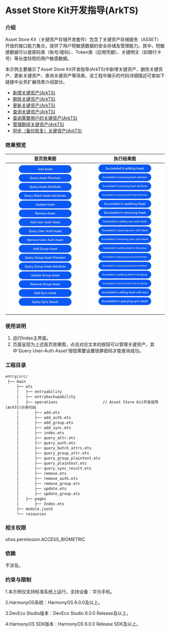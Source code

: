 # Asset Store Kit开发指导(ArkTS)

### 介绍

Asset Store Kit（关键资产存储开发套件）包含了关键资产存储服务（ASSET）开放的接口能力集合，提供了用户短敏感数据的安全存储及管理能力。其中，短敏感数据可以是密码类（账号/密码）、Token类（应用凭据）、关键明文（如银行卡号）等长度较短的用户敏感数据。

本示例主要展示了Asset Store Kit开发指导(ArkTS)中新增关键资产、删除关键资产、更新关键资产、查询关键资产等场景。该工程中展示的代码详细描述可查如下链接中业务扩展场景介绍部分。

- [新增关键资产(ArkTS)](https://docs.openharmony.cn/pages/v6.0/zh-cn/application-dev/security/AssetStoreKit/asset-js-add.md)
- [删除关键资产(ArkTS)](https://docs.openharmony.cn/pages/v6.0/zh-cn/application-dev/security/AssetStoreKit/asset-js-remove.md)
- [更新关键资产(ArkTS)](https://docs.openharmony.cn/pages/v6.0/zh-cn/application-dev/security/AssetStoreKit/asset-js-update.md)
- [查询关键资产(ArkTS)](https://docs.openharmony.cn/pages/v6.0/zh-cn/application-dev/security/AssetStoreKit/asset-js-query.md)
- [查询需要用户的关键资产(ArkTS)](https://docs.openharmony.cn/pages/v6.0/zh-cn/application-dev/security/AssetStoreKit/asset-js-query-auth.md)
- [管理群组关键资产(ArkTS)](https://docs.openharmony.cn/pages/v6.0/zh-cn/application-dev/security/AssetStoreKit/asset-js-group-access-control.md)
- [同步（备份恢复）关键资产(ArkTS)](https://docs.openharmony.cn/pages/v6.0/zh-cn/application-dev/security/AssetStoreKit/asset-js-sync.md)

### 效果预览

| 首页效果图                                                   | 执行结果图                                                   |
| ------------------------------------------------------------ | ------------------------------------------------------------ |
| <img src="./screenshots/AssetStoreArkTS1.png" style="zoom: 50%;" /> | <img src="./screenshots/AssetStoreArkTS2.png" style="zoom: 50%;" /> |

### 使用说明

1. 运行Index主界面。
2. 页面呈现为上述首页效果图，点击对应文本的按钮可以管理关键资产，其中'Query User-Auth Asset'按钮需要设置锁屏密码才能查询成功。

### 工程目录

```
entry/src/
 ├── main
     ├── ets
     │   ├── entryability
     │   ├── entrybackupability
     │   ├── operations                    // Asset Store Kit开发指导(ArkTS)示例代码
     │       ├── add.ets
     │       ├── add_auth.ets
     │       ├── add_group.ets
     │       ├── add_sync.ets
     │       ├── index.ets
     │       ├── query_attr.ets
     │       ├── query_auth.ets
     │       ├── query_batch_attrs.ets
     │       ├── query_group_attr.ets
     │       ├── query_group_plaintext.ets
     │       ├── query_plaintext.ets
     │       ├── query_sync_result.ets
     │       ├── remove.ets
     │       ├── remove_auth.ets
     │       ├── remove_group.ets
     │       ├── update.ets
     │       ├── update_group.ets
     │   ├── pages
     │       ├── Index.ets
     ├── module.json5
     └── resources
```

### 相关权限

ohos.permission.ACCESS_BIOMETRIC

### 依赖

不涉及。

### 约束与限制

1.本示例仅支持标准系统上运行，支持设备：华为手机。

2.HarmonyOS系统：HarmonyOS 6.0.0及以上。

3.DevEco Studio版本：DevEco Studio 6.0.0 Release及以上。

4.HarmonyOS SDK版本：HarmonyOS 6.0.0 Release SDK及以上。